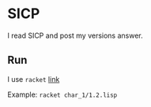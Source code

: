 # SICP

I read SICP and post my versions answer.

## Run

I use `racket` [link](https://racket-lang.org/)

Example: `racket char_1/1.2.lisp`
